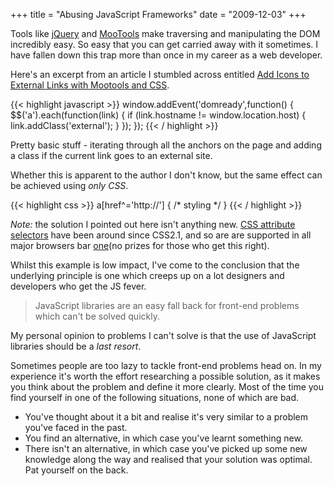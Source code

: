 +++
title = "Abusing JavaScript Frameworks"
date = "2009-12-03"
+++

Tools like [jQuery](http://jquery.com/) and <a href="http://mootools.net/">MooTools</a> make traversing and manipulating the DOM incredibly easy. So easy that you can get carried away with it sometimes. I have fallen down this trap more than once in my career as a web developer.

Here's an excerpt from an article I stumbled across entitled <a href="http://pinoytech.org/blog/post/Add-Icons-to-External-Links-with-Mootools-and-CSS">Add Icons to External Links with Mootools and CSS</a>.

{{< highlight javascript >}}
window.addEvent('domready',function() {
  $$('a').each(function(link) {
    if (link.hostname != window.location.host) {
      link.addClass('external');
    }
  });
});
{{< / highlight >}}

Pretty basic stuff - iterating through all the anchors on the page and adding a class if the current link goes to an external site.

Whether this is apparent to the author I don't know, but the same effect can be achieved using *only CSS*.

{{< highlight css >}}
a[href^='http://'] { /* styling */ }
{{< / highlight >}}

*Note:* the solution I pointed out here isn't anything new. <a href="http://www.w3.org/TR/CSS21/selector.html#attribute-selectors">CSS attribute selectors</a> have been around since CSS2.1, and so are are supported in all major browsers bar <a href="http://www.bringdownie6.com/">one</a>(no prizes for those who get this right).

Whilst this example is low impact, I've come to the conclusion that the underlying principle is one which creeps up on a lot designers and developers who get the JS fever.

> JavaScript libraries are an easy fall back for front-end problems which can't be solved quickly.

My personal opinion to problems I can't solve is that the use of JavaScript libraries should be a <em>last resort</em>.

Sometimes people are too lazy to tackle front-end problems head on. In my experience it's worth the effort researching a possible solution, as it makes you think about the problem and  define it more clearly. Most of the time you find yourself in one of the following situations, none of which are bad.

* You've thought about it a bit and realise it's very similar to a problem you've faced in the past.
* You find an alternative, in which case you've learnt something new.
* There isn't an alternative, in which case you've picked up some new knowledge along the way and realised that your solution was optimal. Pat yourself on the back.
